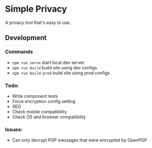 # Simple Privacy

A privacy tool that's easy to use.

## Development

### Commands
 - `npm run serve` start local dev server
 - `npm run build` build site using dev configs
 - `npm run build-prod` build site using prod configs

### Todo:
 - Write component tests
 - Force encryption config setting
 - SEO 
 - Check mobile compatibility 
 - Check OS and browser compatibility

### Issues:
 - Can only decrypt PGP messages that were encrypted by OpenPGP
